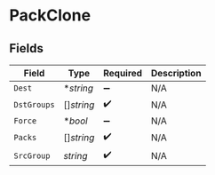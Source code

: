 # PackClone


## Fields

| Field              | Type               | Required           | Description        |
| ------------------ | ------------------ | ------------------ | ------------------ |
| `Dest`             | **string*          | :heavy_minus_sign: | N/A                |
| `DstGroups`        | []*string*         | :heavy_check_mark: | N/A                |
| `Force`            | **bool*            | :heavy_minus_sign: | N/A                |
| `Packs`            | []*string*         | :heavy_check_mark: | N/A                |
| `SrcGroup`         | *string*           | :heavy_check_mark: | N/A                |